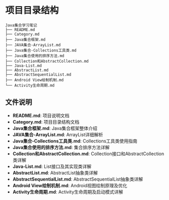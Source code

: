 # 项目目录结构

```
Java集合学习笔记
├── README.md
├── Category.md
├── Java集合框架.md
├── JAVA集合-ArrayList.md
├── Java集合-Collections工具类.md
├── Java集合使用的排序方法.md
├── Collection和AbstractCollection.md
├── Java-List.md
├── AbstractList.md
├── AbstractSequentialList.md
├── Android View绘制机制.md
└── Activity生命周期.md
```

## 文件说明

- **README.md**: 项目说明文档
- **Category.md**: 项目目录结构文档
- **Java集合框架.md**: Java集合框架整体介绍
- **JAVA集合-ArrayList.md**: ArrayList详细解析
- **Java集合-Collections工具类.md**: Collections工具类使用指南
- **Java集合使用的排序方法.md**: 集合排序方法详解
- **Collection和AbstractCollection.md**: Collection接口和AbstractCollection类详解
- **Java-List.md**: List接口及其实现类详解
- **AbstractList.md**: AbstractList抽象类详解
- **AbstractSequentialList.md**: AbstractSequentialList抽象类详解
- **Android View绘制机制.md**: Android视图绘制原理及优化
- **Activity生命周期.md**: Activity生命周期及启动模式详解
